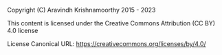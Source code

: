 Copyright (C) Aravindh Krishnamoorthy 2015 - 2023

This content is licensed under the Creative Commons Attribution (CC BY) 4.0 license

License Canonical URL: https://creativecommons.org/licenses/by/4.0/
